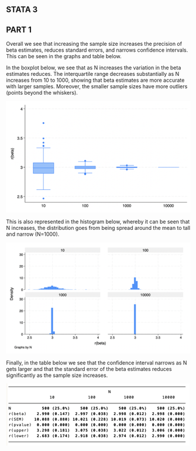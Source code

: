 ## STATA 3

## PART 1 
Overall we see that increasing the sample size increases the precision of beta estimates, reduces standard errors, and narrows confidence intervals. This can be seen in the graphs and table below.

In the boxplot below, we see that as N increases the variation in the beta estimates reduces. The interquartile range decreases substantially as N increases from 10 to 1000, showing that beta estimates are more accurate with larger samples. Moreover, the smaller sample sizes have more outliers (points beyond the whiskers).

 ![Boxplot](./box.png)


This is also represented in the histogram below, whereby it can be seen that N increases, the distribution goes from being spread around the mean to tall and narrow (N=1000).

 ![Histogram](./part_one.png)


Finally, in the table below we see that the confidence interval narrows as N gets larger and that the standard error of the beta estimates reduces significantly as the sample size increases.

 ![Table](./table_one.png)
